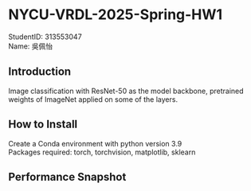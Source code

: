 # NYCU-VRDL-2025-Spring-HW1
StudentID: 313553047  
Name: 吳佩怡

## Introduction
Image classification with ResNet-50 as the model backbone, pretrained weights of ImageNet applied on some of the layers.  

## How to Install
Create a Conda environment with python version 3.9  
Packages required: torch, torchvision, matplotlib, sklearn

## Performance Snapshot
